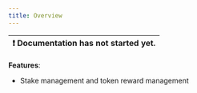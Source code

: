 ```yaml
---
title: Overview
---
```


| :exclamation:  Documentation has not started yet. |
|-------------------------------------------------- |


__Features__: 
- Stake management and token reward management
<!-- 

- Create Stake Rewards
- Remove Stake Rewards -->